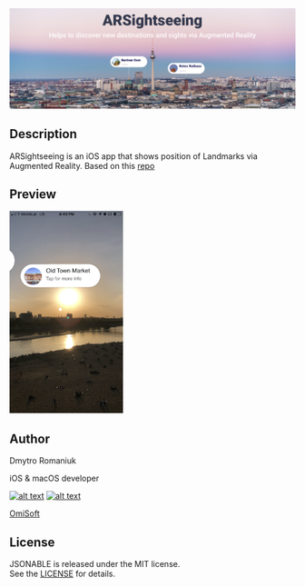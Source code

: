 ![ARSightseeing](./Demo/Landmarks.png)

## Description
ARSightseeing is an iOS app that shows position of Landmarks via Augmented Reality.
Based on this [repo](https://github.com/ProjectDent/ARKit-CoreLocation)

## Preview
<img src="./Demo/Preview.png" alt="preview screenshot" width="200">

## Author
Dmytro Romaniuk

iOS & macOS developer

<!-- Please don't remove this: Grab your social icons from https://github.com/carlsednaoui/gitsocial -->

[![alt text][1.1]][1]
[![alt text][2.1]][2]

[1]: http://www.twitter.com/ro_dmytro
[2]: http://www.facebook.com/rodmytro

[1.1]: http://i.imgur.com/wWzX9uB.png (twitter icon without padding)
[2.1]: http://i.imgur.com/fep1WsG.png (facebook icon without padding)
[OmiSoft](https://omisoft.net)

## License
JSONABLE is released under the MIT license.  
See the [LICENSE](./LICENSE.md) for details.
